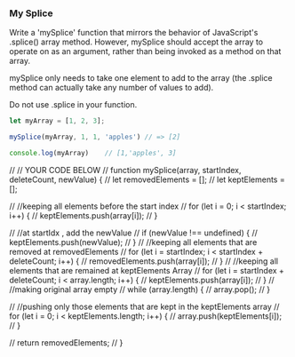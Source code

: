 ### My Splice

Write a 'mySplice' function that mirrors the behavior of JavaScript's .splice()
array method. However, mySplice should accept the array to operate on as an
argument, rather than being invoked as a method on that array.

mySplice only needs to take one element to add to the array (the .splice method
can actually take any number of values to add).

Do not use .splice in your function.


```javascript
let myArray = [1, 2, 3];

mySplice(myArray, 1, 1, 'apples') // => [2]

console.log(myArray)    // [1,'apples', 3]
```
// // YOUR CODE BELOW
// function mySplice(array, startIndex, deleteCount, newValue) {
//   let removedElements = [];
//   let keptElements = [];

//   //keeping all elements before the start index
//   for (let i = 0; i < startIndex; i++) {
//     keptElements.push(array[i]);
//   }

//   //at startIdx , add the newValue
//   if (newValue !== undefined) {
//     keptElements.push(newValue);
//   }
//   //keeping all elements that are removed at removedElements
//   for (let i = startIndex; i < startIndex + deleteCount; i++) {
//     removedElements.push(array[i]);
//   }
//   //keeping all elements that are remained at keptElements Array
//   for (let i = startIndex + deleteCount; i < array.length; i++) {
//     keptElements.push(array[i]);
//   }
//   //making original array empty
//   while (array.length) {
//     array.pop();
//   }

//   //pushing only those elements that are kept in the keptElements array
//   for (let i = 0; i < keptElements.length; i++) {
//     array.push(keptElements[i]);
//   }

//   return removedElements;
// }